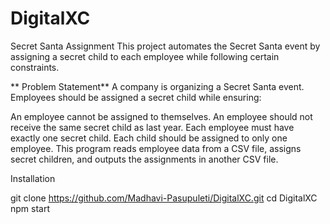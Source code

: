 # DigitalXC
Secret Santa Assignment
This project automates the Secret Santa event by assigning a secret child to each employee while following certain constraints.

** Problem Statement**
A company is organizing a Secret Santa event. Employees should be assigned a secret child while ensuring:

An employee cannot be assigned to themselves.
An employee should not receive the same secret child as last year.
Each employee must have exactly one secret child.
Each child should be assigned to only one employee.
This program reads employee data from a CSV file, assigns secret children, and outputs the assignments in another CSV file.

Installation

git clone https://github.com/Madhavi-Pasupuleti/DigitalXC.git
cd DigitalXC
npm start
